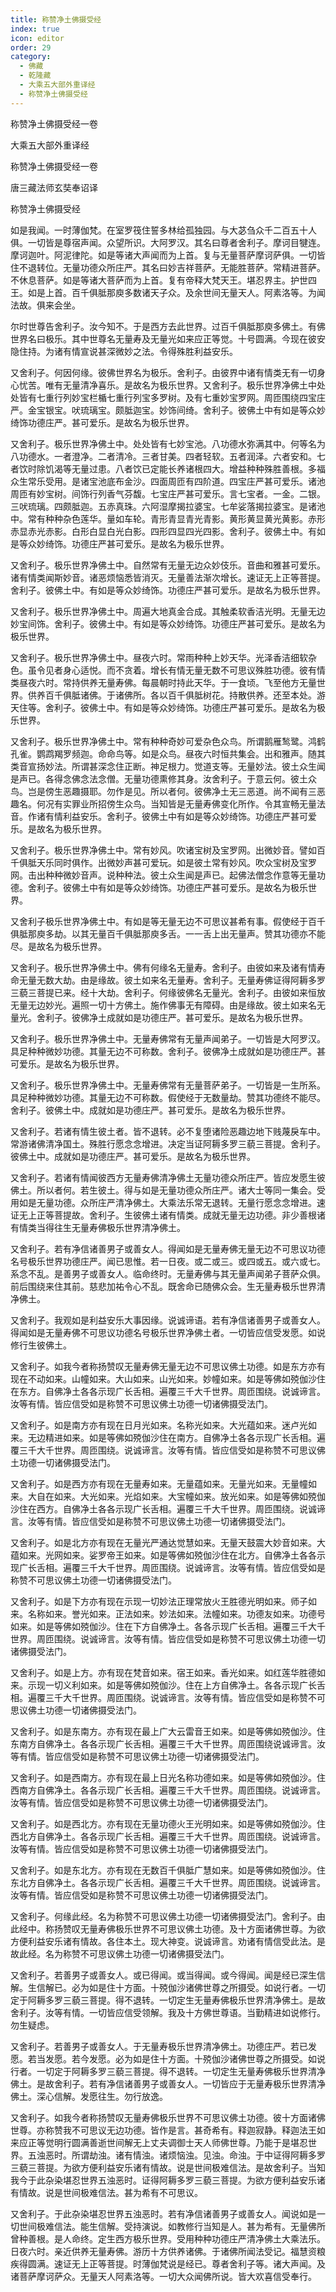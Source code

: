 ```yaml
---
title: 称赞净土佛摄受经
index: true
icon: editor
order: 29
category:
  - 佛藏
  - 乾隆藏
  - 大乘五大部外重译经
  - 称赞净土佛摄受经
---
```


称赞净土佛摄受经一卷  

大乘五大部外重译经  

称赞净土佛摄受经一卷  

唐三藏法师玄奘奉诏译  

称赞净土佛摄受经  

如是我闻。一时薄伽梵。在室罗筏住誓多林给孤独园。与大苾刍众千二百五十人俱。一切皆是尊宿声闻。众望所识。大阿罗汉。其名曰尊者舍利子。摩诃目犍连。摩诃迦叶。阿泥律陀。如是等诸大声闻而为上首。复与无量菩萨摩诃萨俱。一切皆住不退转位。无量功德众所庄严。其名曰妙吉祥菩萨。无能胜菩萨。常精进菩萨。不休息菩萨。如是等诸大菩萨而为上首。复有帝释大梵天王。堪忍界主。护世四王。如是上首。百千俱胝那庾多数诸天子众。及余世间无量天人。阿素洛等。为闻法故。俱来会坐。  

尔时世尊告舍利子。汝今知不。于是西方去此世界。过百千俱胝那庾多佛土。有佛世界名曰极乐。其中世尊名无量寿及无量光如来应正等觉。十号圆满。今现在彼安隐住持。为诸有情宣说甚深微妙之法。令得殊胜利益安乐。  

又舍利子。何因何缘。彼佛世界名为极乐。舍利子。由彼界中诸有情类无有一切身心忧苦。唯有无量清净喜乐。是故名为极乐世界。又舍利子。极乐世界净佛土中处处皆有七重行列妙宝栏楯七重行列宝多罗树。及有七重妙宝罗网。周匝围绕四宝庄严。金宝银宝。吠琉璃宝。颇胝迦宝。妙饰间绮。舍利子。彼佛土中有如是等众妙绮饰功德庄严。甚可爱乐。是故名为极乐世界。  

又舍利子。极乐世界净佛土中。处处皆有七妙宝池。八功德水弥满其中。何等名为八功德水。一者澄净。二者清冷。三者甘美。四者轻软。五者润泽。六者安和。七者饮时除饥渴等无量过患。八者饮已定能长养诸根四大。增益种种殊胜善根。多福众生常乐受用。是诸宝池底布金沙。四面周匝有四阶道。四宝庄严甚可爱乐。诸池周匝有妙宝树。间饰行列香气芬馥。七宝庄严甚可爱乐。言七宝者。一金。二银。三吠琉璃。四颇胝迦。五赤真珠。六阿湿摩揭拉婆宝。七牟娑落揭拉婆宝。是诸池中。常有种种杂色莲华。量如车轮。青形青显青光青影。黄形黄显黄光黄影。赤形赤显赤光赤影。白形白显白光白影。四形四显四光四影。舍利子。彼佛土中。有如是等众妙绮饰。功德庄严甚可爱乐。是故名为极乐世界。  

又舍利子。极乐世界净佛土中。自然常有无量无边众妙伎乐。音曲和雅甚可爱乐。诸有情类闻斯妙音。诸恶烦恼悉皆消灭。无量善法渐次增长。速证无上正等菩提。舍利子。彼佛土中。有如是等众妙绮饰。功德庄严甚可爱乐。是故名为极乐世界。  

又舍利子。极乐世界净佛土中。周遍大地真金合成。其触柔软香洁光明。无量无边妙宝间饰。舍利子。彼佛土中。有如是等众妙绮饰。功德庄严甚可爱乐。是故名为极乐世界。  

又舍利子。极乐世界净佛土中。昼夜六时。常雨种种上妙天华。光泽香洁细软杂色。虽令见者身心适悦。而不贪着。增长有情无量无数不可思议殊胜功德。彼有情类昼夜六时。常持供养无量寿佛。每晨朝时持此天华。于一食顷。飞至他方无量世界。供养百千俱胝诸佛。于诸佛所。各以百千俱胝树花。持散供养。还至本处。游天住等。舍利子。彼佛土中。有如是等众妙绮饰。功德庄严甚可爱乐。是故名为极乐世界。  

又舍利子。极乐世界净佛土中。常有种种奇妙可爱杂色众鸟。所谓鹅雁鹙鹭。鸿鹤孔雀。鹦鹉羯罗频迦。命命鸟等。如是众鸟。昼夜六时恒共集会。出和雅声。随其类音宣扬妙法。所谓甚深念住正断。神足根力。觉道支等。无量妙法。彼土众生闻是声已。各得念佛念法念僧。无量功德熏修其身。汝舍利子。于意云何。彼土众鸟。岂是傍生恶趣摄耶。勿作是见。所以者何。彼佛净土无三恶道。尚不闻有三恶趣名。何况有实罪业所招傍生众鸟。当知皆是无量寿佛变化所作。令其宣畅无量法音。作诸有情利益安乐。舍利子。彼佛土中有如是等众妙绮饰。功德庄严甚可爱乐。是故名为极乐世界。  

又舍利子。极乐世界净佛土中。常有妙风。吹诸宝树及宝罗网。出微妙音。譬如百千俱胝天乐同时俱作。出微妙声甚可爱玩。如是彼土常有妙风。吹众宝树及宝罗网。击出种种微妙音声。说种种法。彼土众生闻是声已。起佛法僧念作意等无量功德。舍利子。彼佛土中有如是等众妙绮饰。功德庄严甚可爱乐。是故名为极乐世界。  

又舍利子极乐世界净佛土中。有如是等无量无边不可思议甚希有事。假使经于百千俱胝那庾多劫。以其无量百千俱胝那庾多舌。一一舌上出无量声。赞其功德亦不能尽。是故名为极乐世界。  

又舍利子。极乐世界净佛土中。佛有何缘名无量寿。舍利子。由彼如来及诸有情寿命无量无数大劫。由是缘故。彼土如来名无量寿。舍利子。无量寿佛证得阿耨多罗三藐三菩提已来。经十大劫。舍利子。何缘彼佛名无量光。舍利子。由彼如来恒放无量无边妙光。遍照一切十方佛土。施作佛事无有障碍。由是缘故。彼土如来名无量光。舍利子。彼佛净土成就如是功德庄严。甚可爱乐。是故名为极乐世界。  

又舍利子。极乐世界净佛土中。无量寿佛常有无量声闻弟子。一切皆是大阿罗汉。具足种种微妙功德。其量无边不可称数。舍利子。彼佛净土成就如是功德庄严。甚可爱乐。是故名为极乐世界。  

又舍利子。极乐世界净佛土中。无量寿佛常有无量菩萨弟子。一切皆是一生所系。具足种种微妙功德。其量无边不可称数。假使经于无数量劫。赞其功德终不能尽。舍利子。彼佛土中。成就如是功德庄严。甚可爱乐。是故名为极乐世界。  

又舍利子。若诸有情生彼土者。皆不退转。必不复堕诸险恶趣边地下贱蔑戾车中。常游诸佛清净国土。殊胜行愿念念增进。决定当证阿耨多罗三藐三菩提。舍利子。彼佛土中。成就如是功德庄严。甚可爱乐。是故名为极乐世界。  

又舍利子。若诸有情闻彼西方无量寿佛清净佛土无量功德众所庄严。皆应发愿生彼佛土。所以者何。若生彼土。得与如是无量功德众所庄严。诸大士等同一集会。受用如是无量功德。众所庄严清净佛土。大乘法乐常无退转。无量行愿念念增进。速证无上正等菩提故。舍利子。生彼佛土诸有情类。成就无量无边功德。非少善根诸有情类当得往生无量寿佛极乐世界清净佛土。  

又舍利子。若有净信诸善男子或善女人。得闻如是无量寿佛无量无边不可思议功德名号极乐世界功德庄严。闻已思惟。若一日夜。或二或三。或四或五。或六或七。系念不乱。是善男子或善女人。临命终时。无量寿佛与其无量声闻弟子菩萨众俱。前后围绕来住其前。慈悲加祐令心不乱。既舍命已随佛众会。生无量寿极乐世界清净佛土。  

又舍利子。我观如是利益安乐大事因缘。说诚谛语。若有净信诸善男子或善女人。得闻如是无量寿佛不可思议功德名号极乐世界净佛土者。一切皆应信受发愿。如说修行生彼佛土。  

又舍利子。如我今者称扬赞叹无量寿佛无量无边不可思议佛土功德。如是东方亦有现在不动如来。山幢如来。大山如来。山光如来。妙幢如来。如是等佛如殑伽沙住在东方。自佛净土各各示现广长舌相。遍覆三千大千世界。周匝围绕。说诚谛言。汝等有情。皆应信受如是称赞不可思议佛土功德一切诸佛摄受法门。  

又舍利子。如是南方亦有现在日月光如来。名称光如来。大光蕴如来。迷卢光如来。无边精进如来。如是等佛如殑伽沙住在南方。自佛净土各各示现广长舌相。遍覆三千大千世界。周匝围绕。说诚谛言。汝等有情。皆应信受如是称赞不可思议佛土功德一切诸佛摄受法门。  

又舍利子。如是西方亦有现在无量寿如来。无量蕴如来。无量光如来。无量幢如来。大自在如来。大光如来。光焰如来。大宝幢如来。放光如来。如是等佛如殑伽沙住在西方。自佛净土各各示现广长舌相。遍覆三千大千世界。周匝围绕。说诚谛言。汝等有情。皆应信受如是称赞不可思议佛土功德一切诸佛摄受法门。  

又舍利子。如是北方亦有现在无量光严通达觉慧如来。无量天鼓震大妙音如来。大蕴如来。光网如来。娑罗帝王如来。如是等佛如殑伽沙住在北方。自佛净土各各示现广长舌相。遍覆三千大千世界。周匝围绕。说诚谛言。汝等有情。皆应信受如是称赞不可思议佛土功德一切诸佛摄受法门。  

又舍利子。如是下方亦有现在示现一切妙法正理常放火王胜德光明如来。师子如来。名称如来。誉光如来。正法如来。妙法如来。法幢如来。功德友如来。功德号如来。如是等佛如殑伽沙。住在下方自佛净土。各各示现广长舌相。遍覆三千大千世界。周匝围绕。说诚谛言。汝等有情。皆应信受如是称赞不可思议佛土功德一切诸佛摄受法门。  

又舍利子。如是上方。亦有现在梵音如来。宿王如来。香光如来。如红莲华胜德如来。示现一切义利如来。如是等佛如殑伽沙。住在上方自佛净土。各各示现广长舌相。遍覆三千大千世界。周匝围绕。说诚谛言。汝等有情。皆应信受如是称赞不可思议佛土功德一切诸佛摄受法门。  

又舍利子。如是东南方。亦有现在最上广大云雷音王如来。如是等佛如殑伽沙。住东南方自佛净土。各各示现广长舌相。遍覆三千大千世界。周匝围绕说诚谛言。汝等有情。皆应信受如是称赞不可思议佛土功德一切诸佛摄受法门。  

又舍利子。如是西南方。亦有现在最上日光名称功德如来。如是等佛如殑伽沙。住西南方自佛净土。各各示现广长舌相。遍覆三千大千世界。周匝围绕。说诚谛言。汝等有情。皆应信受如是称赞不可思议佛土功德一切诸佛摄受法门。  

又舍利子。如是西北方。亦有现在无量功德火王光明如来。如是等佛如殑伽沙。住西北方自佛净土。各各示现广长舌相。遍覆三千大千世界。周匝围绕。说诚谛言。汝等有情。皆应信受如是称赞不可思议佛土功德一切诸佛摄受法门。  

又舍利子。如是东北方。亦有现在无数百千俱胝广慧如来。如是等佛如殑伽沙。住东北方自佛净土。各各示现广长舌相。遍覆三千大千世界。周匝围绕。说诚谛言。汝等有情。皆应信受如是称赞不可思议佛土功德一切诸佛摄受法门。  

又舍利子。何缘此经。名为称赞不可思议佛土功德一切诸佛摄受法门。舍利子。由此经中。称扬赞叹无量寿佛极乐世界不可思议佛土功德。及十方面诸佛世尊。为欲方便利益安乐诸有情故。各住本土。现大神变。说诚谛言。劝诸有情信受此法。是故此经。名为称赞不可思议佛土功德一切诸佛摄受法门。  

又舍利子。若善男子或善女人。或已得闻。或当得闻。或今得闻。闻是经已深生信解。生信解已。必为如是住十方面。十殑伽沙诸佛世尊之所摄受。如说行者。一切定于阿耨多罗三藐三菩提。得不退转。一切定生无量寿佛极乐世界清净佛土。是故舍利子。汝等有情。一切皆应信受领解。我及十方佛世尊语。当勤精进如说修行。勿生疑虑。  

又舍利子。若善男子或善女人。于无量寿极乐世界清净佛土。功德庄严。若已发愿。若当发愿。若今发愿。必为如是住十方面。十殑伽沙诸佛世尊之所摄受。如说行者。一切定于阿耨多罗三藐三菩提。得不退转。一切定生无量寿佛极乐世界清净佛土。是故舍利子。若有净信诸善男子或善女人。一切皆应于无量寿极乐世界清净佛土。深心信解。发愿往生。勿行放逸。  

又舍利子。如我今者称扬赞叹无量寿佛极乐世界不可思议佛土功德。彼十方面诸佛世尊。亦称赞我不可思议无边功德。皆作是言。甚奇希有。释迦寂静。释迦法王如来应正等觉明行圆满善逝世间解无上丈夫调御士天人师佛世尊。乃能于是堪忍世界。五浊恶时。所谓劫浊。诸有情浊。诸烦恼浊。见浊。命浊。于中证得阿耨多罗三藐三菩提。为欲方便利益安乐诸有情故。说是世间极难信法。是故舍利子。当知我今于此杂染堪忍世界五浊恶时。证得阿耨多罗三藐三菩提。为欲方便利益安乐诸有情故。说是世间极难信法。甚为希有不可思议。  

又舍利子。于此杂染堪忍世界五浊恶时。若有净信诸善男子或善女人。闻说如是一切世间极难信法。能生信解。受持演说。如教修行当知是人。甚为希有。无量佛所曾种善根。是人命终。定生西方极乐世界。受用种种功德庄严清净佛土大乘法乐。日夜六时。亲近供养无量寿佛。游历十方供养诸佛。于诸佛所闻法受记。福慧资粮疾得圆满。速证无上正等菩提。时薄伽梵说是经已。尊者舍利子等。诸大声闻。及诸菩萨摩诃萨众。无量天人阿素洛等。一切大众闻佛所说。皆大欢喜信受奉行。  
